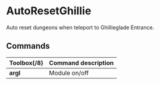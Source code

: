 # AutoResetGhillie
Auto reset dungeons when teleport to Ghillieglade Entrance.

## Commands
Toolbox(/8) | Command description
--- | ---
**argl** | Module on/off
